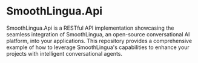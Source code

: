 # SmoothLingua.Api
SmoothLingua.Api is a RESTful API implementation showcasing the seamless integration of SmoothLingua, an open-source conversational AI platform, into your applications. This repository provides a comprehensive example of how to leverage SmoothLingua's capabilities to enhance your projects with intelligent conversational agents.

